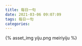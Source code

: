 ```yaml
---
title: 每日一句
date: 2021-03-06 09:07:09
tags: 每日一句
categories:
---
```

{% asset_img yiju.png meiriyiju %}
